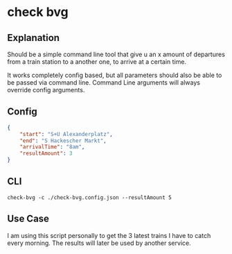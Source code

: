 # check bvg

## Explanation

Should be a simple command line tool that give u an x amount of departures from a train station to a another one, to arrive at a certain time.

It works completely config based, but all parameters should also be able to be passed via command line. Command Line arguments will always override config arguments.

## Config

```json
{
	"start": "S+U Alexanderplatz",
	"end": "S Hackescher Markt",
	"arrivalTime": "8am",
	"resultAmount": 3
}
```

## CLI

`check-bvg -c ./check-bvg.config.json --resultAmount 5`

## Use Case

I am using this script personally to get the 3 latest trains I have to catch every morning. The results will later be used by another service.
